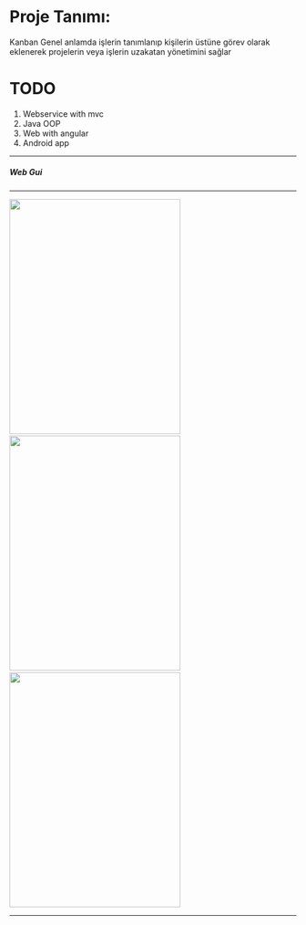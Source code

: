 Proje Tanımı:
=======
Kanban Genel anlamda işlerin tanımlanıp kişilerin üstüne görev olarak eklenerek projelerin veya işlerin uzakatan yönetimini sağlar

TODO
=========
1. Webservice with mvc
2. Java OOP
3. Web with angular
4. Android app

---------------------------
<h5>Web Gui</h5>
 
<hr>
<img src="https://github.com/paufsc/Kanban/blob/master/img/1.png" height="412" width="300">&nbsp;
<img src="https://github.com/paufsc/Kanban/blob/master/img/2.png" height="412" width="300">&nbsp;
<img src="https://github.com/paufsc/Kanban/blob/master/img/3.png" height="412" width="300"><br>
<hr>